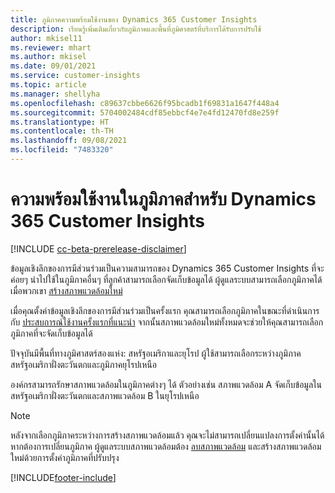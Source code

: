 ```yaml
---
title: ภูมิภาคความพร้อมใช้งานของ Dynamics 365 Customer Insights
description: เรียนรู้เพิ่มเติมเกี่ยวกับภูมิภาคและพื้นที่ภูมิศาสตร์ที่บริการได้รับการปรับใช้
author: mkisel11
ms.reviewer: mhart
ms.author: mkisel
ms.date: 09/01/2021
ms.service: customer-insights
ms.topic: article
ms.manager: shellyha
ms.openlocfilehash: c89637cbbe6626f95bcadb1f69831a1647f448a4
ms.sourcegitcommit: 5704002484cdf85ebbcf4e7e4fd12470fd8e259f
ms.translationtype: HT
ms.contentlocale: th-TH
ms.lasthandoff: 09/08/2021
ms.locfileid: "7483320"
---
```

# <a name="regional-availability-for-dynamics-365-customer-insights"></a>ความพร้อมใช้งานในภูมิภาคสำหรับ Dynamics 365 Customer Insights

[!INCLUDE [cc-beta-prerelease-disclaimer](includes/cc-beta-prerelease-disclaimer.md)]

ข้อมูลเชิงลึกของการมีส่วนร่วมเป็นความสามารถของ Dynamics 365 Customer Insights ที่จะค่อยๆ นำไปใช้ในภูมิภาคอื่นๆ ที่ลูกค้าสามารถเลือกจัดเก็บข้อมูลได้ ผู้ดูแลระบบสามารถเลือกภูมิภาคได้เมื่อพวกเขา [สร้างสภาพแวดล้อมใหม่](manage-environments-workspaces.md#create-an-environment) 

เมื่อคุณตั้งค่าข้อมูลเชิงลึกของการมีส่วนร่วมเป็นครั้งแรก คุณสามารถเลือกภูมิภาคในขณะที่ดำเนินการกับ [ประสบการณ์ใช้งานครั้งแรกที่แนะนำ](quickstart.md) จากนั้นสภาพแวดล้อมใหม่ทั้งหมดจะช่วยให้คุณสามารถเลือกภูมิภาคที่จะจัดเก็บข้อมูลได้

ปัจจุบันมีพื้นที่ทางภูมิศาสตร์สองแห่ง: สหรัฐอเมริกาและยุโรป ผู้ใช้สามารถเลือกระหว่างภูมิภาคสหรัฐอเมริกาฝั่งตะวันตกและภูมิภาคยุโรปเหนือ

องค์กรสามารถรักษาสภาพแวดล้อมในภูมิภาคต่างๆ ได้ ตัวอย่างเช่น สภาพแวดล้อม A จัดเก็บข้อมูลในสหรัฐอเมริกาฝั่งตะวันตกและสภาพแวดล้อม B ในยุโรปเหนือ

> [!NOTE]
> หลังจากเลือกภูมิภาคระหว่างการสร้างสภาพแวดล้อมแล้ว คุณจะไม่สามารถเปลี่ยนแปลงการตั้งค่านั้นได้ หากต้องการเปลี่ยนภูมิภาค ผู้ดูแลระบบสภาพแวดล้อมต้อง [ลบสภาพแวดล้อม](manage-environments-workspaces.md#delete-an-environment) และสร้างสภาพแวดล้อมใหม่ด้วยการตั้งค่าภูมิภาคที่ปรับปรุง


[!INCLUDE[footer-include](../includes/footer-banner.md)]
